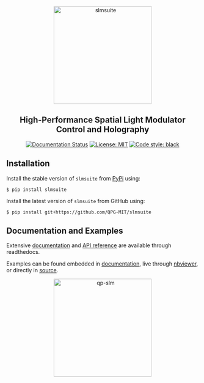 <p align="center">
<img alt="slmsuite" src="https://raw.githubusercontent.com/QPG-MIT/slmsuite/main/docs/source/static/slmsuite-raw.svg" width="256">
</p>

<h2 align="center">High-Performance Spatial Light Modulator Control and Holography</h2>

<p align="center">
<a href="https://slmsuite.readthedocs.io/en/latest"><img alt="Documentation Status" src="https://readthedocs.org/projects/slmsuite/badge/?version=latest"></a>
<a href="https://github.com/QPG-MIT/slmsuite/blob/main/LICENSE"><img alt="License: MIT" src="https://img.shields.io/github/license/QPG-MIT/slmsuite?color=purple"></a>
<!--<a href="https://pepy.tech/project/slmsuite"><img alt="Downloads" src="https://pepy.tech/badge/slmsuite"></a>-->
<a href="https://github.com/psf/black"><img alt="Code style: black" src="https://img.shields.io/badge/code%20style-black-000000.svg"></a>
</p>

## Installation

Install the stable version of `slmsuite` from [PyPi](https://pypi.org/project/slmsuite/) using:

```console
$ pip install slmsuite
```


Install the latest version of `slmsuite` from GitHub using:

```console
$ pip install git+https://github.com/QPG-MIT/slmsuite
```

## Documentation and Examples

Extensive
[documentation](https://slmsuite.readthedocs.io/en/latest/)
and
[API reference](https://slmsuite.readthedocs.io/en/latest/api.html)
are available through readthedocs.

Examples can be found embedded in
[documentation](https://slmsuite.readthedocs.io/en/latest/examples.html),
live through
[nbviewer](https://nbviewer.org/github/QPG-MIT/slmsuite-examples/tree/main/examples/),
or directly in
[source](https://github.com/QPG-MIT/slmsuite-examples).

<p align="center">
<img alt="qp-slm" src="https://raw.githubusercontent.com/QPG-MIT/slmsuite/main/docs/source/static/readme-example.png" width="256">
</p>